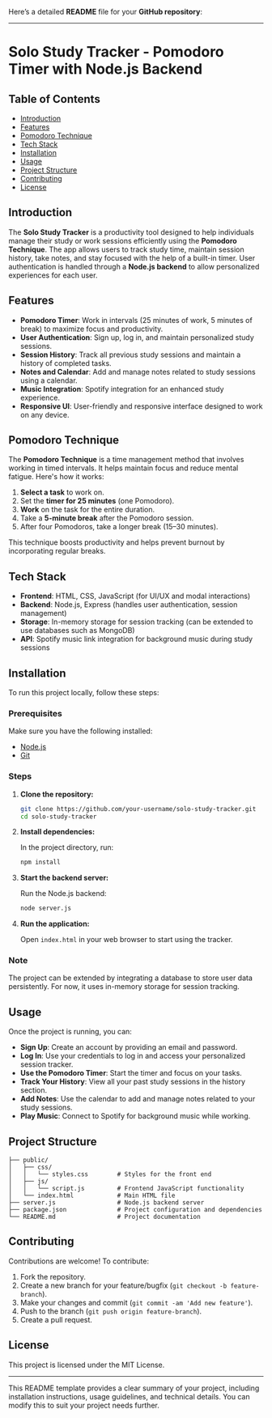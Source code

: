 Here’s a detailed **README** file for your **GitHub repository**:

---

# Solo Study Tracker - Pomodoro Timer with Node.js Backend

## Table of Contents
- [Introduction](#introduction)
- [Features](#features)
- [Pomodoro Technique](#pomodoro-technique)
- [Tech Stack](#tech-stack)
- [Installation](#installation)
- [Usage](#usage)
- [Project Structure](#project-structure)
- [Contributing](#contributing)
- [License](#license)

## Introduction

The **Solo Study Tracker** is a productivity tool designed to help individuals manage their study or work sessions efficiently using the **Pomodoro Technique**. The app allows users to track study time, maintain session history, take notes, and stay focused with the help of a built-in timer. User authentication is handled through a **Node.js backend** to allow personalized experiences for each user.

## Features

- **Pomodoro Timer**: Work in intervals (25 minutes of work, 5 minutes of break) to maximize focus and productivity.
- **User Authentication**: Sign up, log in, and maintain personalized study sessions.
- **Session History**: Track all previous study sessions and maintain a history of completed tasks.
- **Notes and Calendar**: Add and manage notes related to study sessions using a calendar.
- **Music Integration**: Spotify integration for an enhanced study experience.
- **Responsive UI**: User-friendly and responsive interface designed to work on any device.

## Pomodoro Technique

The **Pomodoro Technique** is a time management method that involves working in timed intervals. It helps maintain focus and reduce mental fatigue. Here's how it works:

1. **Select a task** to work on.
2. Set the **timer for 25 minutes** (one Pomodoro).
3. **Work** on the task for the entire duration.
4. Take a **5-minute break** after the Pomodoro session.
5. After four Pomodoros, take a longer break (15–30 minutes).

This technique boosts productivity and helps prevent burnout by incorporating regular breaks.

## Tech Stack

- **Frontend**: HTML, CSS, JavaScript (for UI/UX and modal interactions)
- **Backend**: Node.js, Express (handles user authentication, session management)
- **Storage**: In-memory storage for session tracking (can be extended to use databases such as MongoDB)
- **API**: Spotify music link integration for background music during study sessions

## Installation

To run this project locally, follow these steps:

### Prerequisites

Make sure you have the following installed:
- [Node.js](https://nodejs.org/)
- [Git](https://git-scm.com/)

### Steps

1. **Clone the repository:**

   ```bash
   git clone https://github.com/your-username/solo-study-tracker.git
   cd solo-study-tracker
   ```

2. **Install dependencies:**

   In the project directory, run:

   ```bash
   npm install
   ```

3. **Start the backend server:**

   Run the Node.js backend:

   ```bash
   node server.js
   ```

4. **Run the application:**

   Open `index.html` in your web browser to start using the tracker.

### Note

The project can be extended by integrating a database to store user data persistently. For now, it uses in-memory storage for session tracking.

## Usage

Once the project is running, you can:

- **Sign Up**: Create an account by providing an email and password.
- **Log In**: Use your credentials to log in and access your personalized session tracker.
- **Use the Pomodoro Timer**: Start the timer and focus on your tasks.
- **Track Your History**: View all your past study sessions in the history section.
- **Add Notes**: Use the calendar to add and manage notes related to your study sessions.
- **Play Music**: Connect to Spotify for background music while working.

## Project Structure

```
├── public/
│   ├── css/
│   │   └── styles.css        # Styles for the front end
│   ├── js/
│   │   └── script.js         # Frontend JavaScript functionality
│   └── index.html            # Main HTML file
├── server.js                 # Node.js backend server
├── package.json              # Project configuration and dependencies
└── README.md                 # Project documentation
```

## Contributing

Contributions are welcome! To contribute:

1. Fork the repository.
2. Create a new branch for your feature/bugfix (`git checkout -b feature-branch`).
3. Make your changes and commit (`git commit -am 'Add new feature'`).
4. Push to the branch (`git push origin feature-branch`).
5. Create a pull request.

## License

This project is licensed under the MIT License.

---

This README template provides a clear summary of your project, including installation instructions, usage guidelines, and technical details. You can modify this to suit your project needs further.
